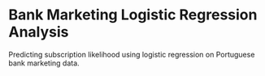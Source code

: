 # Bank Marketing Logistic Regression Analysis
Predicting subscription likelihood using logistic regression on Portuguese bank marketing data.
